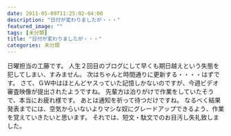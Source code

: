 ```yaml
---
date: 2011-05-09T11:25:02-04:00
description: "日付が変わりましたが・・・"
featured_image: ""
tags: [未分類]
title: "日付が変わりましたが・・・"
categories: 未分類
---
```


日曜担当の工藤です。
人生２回目のブログにして早くも期日越えという失態を犯してしまい、すみません。
次はちゃんと時間通りに更新する・・・・はずです。
さて、ＧＷ中はほとんどヤスっていた記憶しかないのですが、今週ビデオ審査映像が提出されたようですね。
先輩方は泊りがけで作業をしていたそうで、本当にお疲れ様です。
あとは通知を祈って待つだけですね。
なるべく結果発表までには、空気からいないよりマシな奴にグレードアップできるよう、作業を覚えていきたいと思います。
それでは、短文・駄文でのお目汚し失礼致しました。
